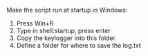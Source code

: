 Make the script run at startup in Windows:
1. Press Win+R
2. Type in shell:startup, press enter
3. Copy the keylogger into this folder.
4. Define a folder for where to save the log.txt